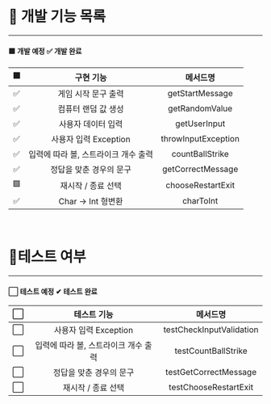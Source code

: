 
# 📒 개발 기능 목록

---

#### 🟩 개발 예정 ✅ 개발 완료

|     🟩     |         구현 기능         |        메서드명         |
|:----------:|:---------------------:|:-------------------:|
|     ✅     |      게임 시작 문구 출력      |   getStartMessage   |
|     ✅     |      컴퓨터 랜덤 값 생성      |   getRandomValue    | 
|     ✅     |      사용자 데이터 입력       |    getUserInput     |
|     ✅     |   사용자 입력 Exception    | throwInputException |
|     ✅     | 입력에 따라 볼, 스트라이크 개수 출력 |   countBallStrike   |
|     ✅     |     정답을 맞춘 경우의 문구     |  getCorrectMessage  |
|     🟩     |      재시작 / 종료 선택      |  chooseRestartExit  |
|     ✅     |    Char -> Int 형변환    |      charToInt      |
<br>

# 📒테스트 여부

---
#### ⬜ 테스트 예정 ✔ 테스트 완료

|    ⬜    |        테스트 기능         |           메서드명           |
|:-------:|:---------------------:|:------------------------:|
|    ⬜    |   사용자 입력 Exception    | testCheckInputValidation |
|    ⬜    | 입력에 따라 볼, 스트라이크 개수 출력 |   testCountBallStrike    |
|    ⬜    |     정답을 맞춘 경우의 문구     |  testGetCorrectMessage   |
|    ⬜     |      재시작 / 종료 선택      |  testChooseRestartExit   |




